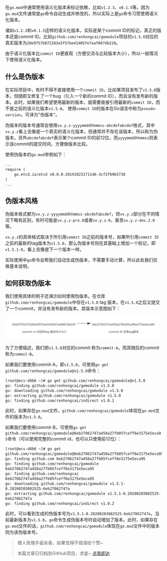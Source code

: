 在`go.mod`中通常使用语义化版本来标记依赖，比如`v1.2.3`、`v0.1.5`等。因为`go.mod`文件通常是`go`命令自动生成并修改的，所以实际上是`go`命令习惯使用语义化版本。

诸如`v1.2.3`和`v0.1.5`这样的语义化版本，实际是某个commit ID的标记，真正的版本还是commit ID。比如`github.com/renhongcai/gomodule`项目的`v1.5.0`对应的真实版本为`20e9757b072283e5f57be41405fe7aaf867db220`。

由于语义化版本比`commit ID`更直观（方便交流与比较版本大小），所以一般情况下使用语义化版本。

## 什么是伪版本
在实际项目中，有时不得不直接使用一个`commit ID`，比如某项目发布了`v1.5.0`版本，但随即又修复了一个bug（引入一个新的commit ID），而且没有发布新的版本。此时，如果我们希望使用最新的版本，就需要直接引用最新的`commit ID`，而不是之前的语义化版本`v1.5.0`。
使用`commit ID`的版本在Go语言中称为`pseudo-version`，可译为"伪版本"。

伪版本的版本号通常会使用`vx.y.z-yyyymmddhhmmss-abcdefabcdef`格式，其中`vx.y.z`看上去像是一个真实的语义化版本，但通常并不存在该版本，所以称为伪版本。另外`abcdefabcdef`表示某个commit ID的前12位，而`yyyymmddhhmmss`则表示该commit的提交时间，方便做版本比较。

使用伪版本的`go.mod`举例如下：
```
...
require (
	go.etcd.io/etcd v0.0.0-20191023171146-3cf2f69b5738
)
...
```

## 伪版本风格
伪版本格式都为`vx.y.z-yyyymmddhhmmss-abcdefabcdef`，但`vx.y.z`部分在不同情况下略有区别，有时可能是`vx.y.z-pre.0`或者`vx.y.z-0`，甚至`vx.y.z-dev.2.0`等。

`vx.y.z`的具体格式取决于所引用`commit ID`之前的版本号，如果所引用`commit ID`之前的最新的tag版本为`v1.5.0`，那么伪版本号则在其基础上增加一个标记，即`v1.5.1-0`，看上去像是下一个版本一样。

实际使用中`go`命令会帮我们自动生成伪版本，不需要手动计算，所以此处我们仅做基本说明。

## 如何获取伪版本
我们使用具体的例子还演示如何使用伪版本。在仓库`github.com/renhongcai/gomodule`中存在`v1.5.0` tag 版本，在`v1.5.0`之后又提交了一个commit，并没有发布新的版本。其版本示意图如下：

![](images/gomodule_pseudo-version.png)

为了方便描述，我们把`v1.5.0`对应的commit 称为`commit-A`，而其随后的commit称为`commit-B`。

如果我们要使用commit-A，即`v1.5.0`，可使用`go get github.com/renhongcai/gomodule@v1.5.0`命令：
```
[root@ecs-d8b6 ~]# go get github.com/renhongcai/gomodule@v1.5.0
go: finding github.com/renhongcai/gomodule v1.5.0
go: downloading github.com/renhongcai/gomodule v1.5.0
go: extracting github.com/renhongcai/gomodule v1.5.0
go: finding github.com/renhongcai/indirect v1.0.1
```
此时，如果存在`go.mod`文件，`github.com/renhongcai/gomodule`体现在`go.mod`文件的版本为`v1.5.0`。

如果我们要使用commit-B，可使用`go get github.com/renhongcai/gomodule@6eb27062747a458a27fb05fceff6e3175e5eca95`命令（可以使用完整的commit id，也可以只使用前12位）：
```
[root@ecs-d8b6 ~]# go get github.com/renhongcai/gomodule@6eb27062747a458a27fb05fceff6e3175e5eca95
go: finding github.com 6eb27062747a458a27fb05fceff6e3175e5eca95
go: finding github.com/renhongcai/gomodule 6eb27062747a458a27fb05fceff6e3175e5eca95
go: finding github.com/renhongcai 6eb27062747a458a27fb05fceff6e3175e5eca95
go: downloading github.com/renhongcai/gomodule v1.5.1-0.20200203082525-6eb27062747a
go: extracting github.com/renhongcai/gomodule v1.5.1-0.20200203082525-6eb27062747a
go: finding github.com/renhongcai/indirect v1.0.2
```
此时，可以看到生成的伪版本号为`v1.5.1-0.20200203082525-6eb27062747a`，当前最新版本为`v1.5.0`，`go`命令生成伪版本号时自动增加了版本。此时，如果存在`go.mod`文件的话，`github.com/renhongcai/gomodule`体现在`go.mod`文件中的版本则为该伪版本号。

> 赠人玫瑰手留余香，如果觉得不错请给个赞~
> 
> 本篇文章已归档到GitHub项目，求星~ [点我即达](https://github.com/RainbowMango/GoExpertProgramming)
